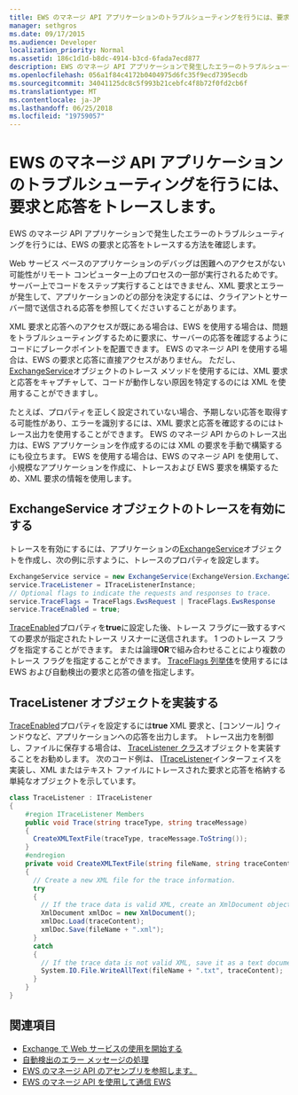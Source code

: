 ```yaml
---
title: EWS のマネージ API アプリケーションのトラブルシューティングを行うには、要求と応答をトレースします。
manager: sethgros
ms.date: 09/17/2015
ms.audience: Developer
localization_priority: Normal
ms.assetid: 186c1d1d-b8dc-4914-b3cd-6fada7ecd877
description: EWS のマネージ API アプリケーションで発生したエラーのトラブルシューティングを行うには、EWS の要求と応答をトレースする方法を確認します。
ms.openlocfilehash: 056a1f84c4172b0404975d6fc35f9ecd7395ecdb
ms.sourcegitcommit: 34041125dc8c5f993b21cebfc4f8b72f0fd2cb6f
ms.translationtype: MT
ms.contentlocale: ja-JP
ms.lasthandoff: 06/25/2018
ms.locfileid: "19759057"
---
```

# <a name="trace-requests-and-responses-to-troubleshoot-ews-managed-api-apps"></a>EWS のマネージ API アプリケーションのトラブルシューティングを行うには、要求と応答をトレースします。

EWS のマネージ API アプリケーションで発生したエラーのトラブルシューティングを行うには、EWS の要求と応答をトレースする方法を確認します。
  
Web サービス ベースのアプリケーションのデバッグは困難へのアクセスがない可能性がリモート コンピューター上のプロセスの一部が実行されるためです。 サーバー上でコードをステップ実行することはできません、XML 要求とエラーが発生して、アプリケーションのどの部分を決定するには、クライアントとサーバー間で送信される応答を参照してくださいすることがあります。 
  
XML 要求と応答へのアクセスが既にある場合は、EWS を使用する場合は、問題をトラブルシューティングするために要求に、サーバーの応答を確認するようにコードにブレークポイントを配置できます。 EWS のマネージ API を使用する場合は、EWS の要求と応答に直接アクセスがありません。 ただし、 [ExchangeService](http://msdn.microsoft.com/en-us/library/microsoft.exchange.webservices.data.exchangeservice%28v=exchg.80%29.aspx)オブジェクトのトレース メソッドを使用するには、XML 要求と応答をキャプチャして、コードが動作しない原因を特定するのには XML を使用することができますし。 

たとえば、プロパティを正しく設定されていない場合、予期しない応答を取得する可能性があり、エラーを識別するには、XML 要求と応答を確認するのにはトレース出力を使用することができます。 EWS のマネージ API からのトレース出力は、EWS アプリケーションを作成するのには XML の要求を手動で構築するにも役立ちます。 EWS を使用する場合は、EWS のマネージ API を使用して、小規模なアプリケーションを作成に、トレースおよび EWS 要求を構築するため、XML 要求の情報を使用します。 
  
## <a name="enabling-tracing-on-the-exchangeservice-object"></a>ExchangeService オブジェクトのトレースを有効にする
<a name="bk_EnableTracing"> </a>

トレースを有効にするには、アプリケーションの[ExchangeService](http://msdn.microsoft.com/en-us/library/microsoft.exchange.webservices.data.exchangeservice%28v=exchg.80%29.aspx)オブジェクトを作成し、次の例に示すように、トレースのプロパティを設定します。 
  
```cs
ExchangeService service = new ExchangeService(ExchangeVersion.Exchange2010);
service.TraceListener = ITraceListenerInstance;
// Optional flags to indicate the requests and responses to trace.
service.TraceFlags = TraceFlags.EwsRequest | TraceFlags.EwsResponse
service.TraceEnabled = true;

```

[TraceEnabled](http://msdn.microsoft.com/en-us/library/microsoft.exchange.webservices.data.exchangeservicebase.traceenabled%28v=exchg.80%29.aspx)プロパティを**true**に設定した後、トレース フラグに一致するすべての要求が指定されたトレース リスナーに送信されます。 1 つのトレース フラグを指定することができます。 または論理**OR**で組み合わせることにより複数のトレース フラグを指定することができます。 [TraceFlags 列挙体](http://msdn.microsoft.com/en-us/library/microsoft.exchange.webservices.data.traceflags%28v=exchg.80%29.aspx)を使用するには EWS および自動検出の要求と応答の値を指定します。 
  
## <a name="implementing-a-tracelistener-object"></a>TraceListener オブジェクトを実装する
<a name="bk_traceListener"> </a>

[TraceEnabled](http://msdn.microsoft.com/en-us/library/microsoft.exchange.webservices.data.exchangeservicebase.traceenabled%28v=exchg.80%29.aspx)プロパティを設定するには**true** XML 要求と、[コンソール] ウィンドウなど、アプリケーションへの応答を出力します。 トレース出力を制御し、ファイルに保存する場合は、 [TraceListener クラス](http://msdn.microsoft.com/en-us/library/system.diagnostics.tracelistener.aspx)オブジェクトを実装することをお勧めします。 次のコード例は、 [ITraceListener](http://msdn.microsoft.com/en-us/library/microsoft.exchange.webservices.data.itracelistener%28v=exchg.80%29.aspx)インターフェイスを実装し、XML またはテキスト ファイルにトレースされた要求と応答を格納する単純なオブジェクトを示しています。 
  
```cs
class TraceListener : ITraceListener
{
    #region ITraceListener Members
    public void Trace(string traceType, string traceMessage)
    {
      CreateXMLTextFile(traceType, traceMessage.ToString());
    }
    #endregion
    private void CreateXMLTextFile(string fileName, string traceContent)
    {
      // Create a new XML file for the trace information.
      try
      {
        // If the trace data is valid XML, create an XmlDocument object and save.
        XmlDocument xmlDoc = new XmlDocument();
        xmlDoc.Load(traceContent);
        xmlDoc.Save(fileName + ".xml");
      }
      catch
      {
        // If the trace data is not valid XML, save it as a text document.
        System.IO.File.WriteAllText(fileName + ".txt", traceContent);
      }
    }
}

```

## <a name="see-also"></a>関連項目

- [Exchange で Web サービスの使用を開始する](start-using-web-services-in-exchange.md)
- [自動検出のエラー メッセージの処理](handling-autodiscover-error-messages.md)    
- [EWS のマネージ API のアセンブリを参照します。](how-to-reference-the-ews-managed-api-assembly.md)    
- [EWS のマネージ API を使用して通信 EWS](how-to-communicate-with-ews-by-using-the-ews-managed-api.md)
    

